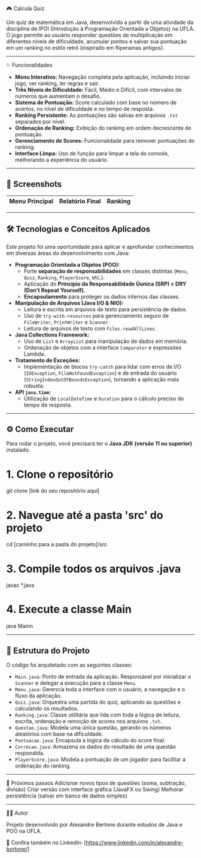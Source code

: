 🎮 Calcula Quiz

Um quiz de matemática em Java, desenvolvido a partir de uma atividade da disciplina de IPOI (Introdução à Programação Orientada a Objetos) na UFLA.
O jogo permite ao usuário responder questões de multiplicação em diferentes níveis de dificuldade, acumular pontos e salvar sua pontuação em um ranking no estilo retrô (inspirado em fliperamas antigos).
_________________________________________________________________________________________________________________________________________________________________________________________________________________
✨ Funcionalidades
* **Menu Interativo:** Navegação completa pela aplicação, incluindo iniciar jogo, ver ranking, ler regras e sair.
* **Três Níveis de Dificuldade:** Fácil, Médio e Difícil, com intervalos de números que aumentam o desafio.
* **Sistema de Pontuação:** Score calculado com base no número de acertos, no nível de dificuldade e no tempo de resposta.
* **Ranking Persistente:** As pontuações são salvas em arquivos `.txt` separados por nível.
* **Ordenação de Ranking:** Exibição do ranking em ordem decrescente de pontuação.
* **Gerenciamento de Scores:** Funcionalidade para remover pontuações do ranking.
* **Interface Limpa:** Uso de função para limpar a tela do console, melhorando a experiência do usuário.

_________________________________________________________________________________________________________________________________________________________________________________________________________________
  
## 📸 Screenshots

| Menu Principal                               | Relatório Final                              | Ranking                                      |
| -------------------------------------------- | -------------------------------------------- | -------------------------------------------- |


_________________________________________________________________________________________________________________________________________________________________________________________________________________
## 🛠️ Tecnologias e Conceitos Aplicados
Este projeto foi uma oportunidade para aplicar e aprofundar conhecimentos em diversas áreas do desenvolvimento com Java:

* **Programação Orientada a Objetos (POO):**
    * Forte **separação de responsabilidades** em classes distintas (`Menu`, `Quiz`, `Ranking`, `PlayerScore`, etc.).
    * Aplicação do **Princípio da Responsabilidade Úunica (SRP)** e **DRY (Don't Repeat Yourself)**.
    * **Encapsulamento** para proteger os dados internos das classes.
* **Manipulação de Arquivos (Java I/O & NIO):**
    * Leitura e escrita em arquivos de texto para persistência de dados.
    * Uso de `try-with-resources` para gerenciamento seguro de `FileWriter`, `PrintWriter` e `Scanner`.
    * Leitura de arquivos de texto com `Files.readAllLines`.
* **Java Collections Framework:**
    * Uso de `List` e `ArrayList` para manipulação de dados em memória.
    * Ordenação de objetos com a interface `Comparator` e expressões Lambda.
* **Tratamento de Exceções:**
    * Implementação de blocos `try-catch` para lidar com erros de I/O (`IOException`, `FileNotFoundException`) e de entrada do usuário (`StringIndexOutOfBoundsException`), tornando a aplicação mais robusta.
* **API `java.time`:**
    * Utilização de `LocalDateTime` e `Duration` para o cálculo preciso do tempo de resposta.

_________________________________________________________________________________________________________________________________________________________________________________________________________________
## ⚙️ Como Executar

Para rodar o projeto, você precisará ter o **Java JDK (versão 11 ou superior)** instalado.


# 1. Clone o repositório
git clone [link do seu repositório aqui]

# 2. Navegue até a pasta 'src' do projeto
cd [caminho para a pasta do projeto]/src

# 3. Compile todos os arquivos .java
javac *.java

# 4. Execute a classe Main
java Mainn

_________________________________________________________________________________________________________________________________________________________________________________________________________________
## 📂 Estrutura do Projeto

O código foi arquitetado com as seguintes classes:

* `Main.java`: Ponto de entrada da aplicação. Responsável por inicializar o `Scanner` e delegar a execução para a classe `Menu`.
* `Menu.java`: Gerencia toda a interface com o usuário, a navegação e o fluxo da aplicação.
* `Quiz.java`: Orquestra uma partida do quiz, aplicando as questões e calculando os resultados.
* `Ranking.java`: Classe utilitária que lida com toda a lógica de leitura, escrita, ordenação e remoção de scores nos arquivos `.txt`.
* `Questao.java`: Modela uma única questão, gerando os números aleatórios com base na dificuldade.
* `Pontuacao.java`: Encapsula a lógica de cálculo do score final.
* `Correcao.java`: Armazena os dados do resultado de uma questão respondida.
* `PlayerScore.java`: Modela a pontuação de um jogador para facilitar a ordenação do ranking.

_________________________________________________________________________________________________________________________________________________________________________________________________________________
📌 Próximos passos
 Adicionar novos tipos de questões (soma, subtração, divisão)
 Criar versão com interface gráfica (JavaFX ou Swing)
 Melhorar persistência (salvar em banco de dados simples)
 _________________________________________________________________________________________________________________________________________________________________________________________________________________
👨‍💻 Autor

Projeto desenvolvido por Alexandre Bertone durante estudos de Java e POO na UFLA.

📂 Confira também no LinkedIn: [https://www.linkedin.com/in/alexandre-bortone/]
